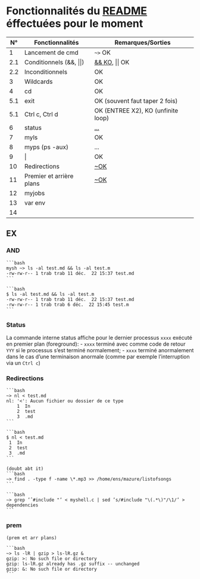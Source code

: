 # Fonctionnalités du [README](./README.md) éffectuées pour le moment

| N° | Fonctionnalités | Remarques/Sorties |
|----|-----------------|-----------|
| 1 | Lancement de cmd | `~>` OK |
| 2.1 | Conditionnels (&&, \|\|) | [\&& KO](#and), \|\| OK |
| 2.2 | Inconditionnels | OK |
| 3 | Wildcards | OK |  
| 4 | cd | OK |  
| 5.1 | exit | OK (souvent faut taper 2 fois) |  
| 5.1 | Ctrl c, Ctrl d | OK (ENTREE X2), KO (unfinite loop) |
| 6 | status | [...](#status) |
| 7 | myls | OK |
| 8 | myps (ps -aux) | ... |
| 9 | \| | OK |
| 10 | Redirections | [~OK](#redirections) |
| 11 | Premier et arrière plans | [~OK](#prem) |
| 12 | myjobs | |
| 13 | var env | |
| 14 | | |

## EX

### AND

    ```bash
    mysh ~> ls -al test.md && ls -al test.m
    -rw-rw-r-- 1 trab trab 11 déc.  22 15:37 test.md
    ```

    ```bash
    $ ls -al test.md && ls -al test.m
    -rw-rw-r-- 1 trab trab 11 déc.  22 15:37 test.md
    -rw-rw-r-- 1 trab trab 6 déc.  22 15:45 test.m
    ```

### Status

La commande interne status affiche pour le dernier processus `xxxx` exécuté en premier plan (foreground):
    - `xxxx` terminé avec comme code de retour `YYY` si le processus s’est terminé normalement;
    - `xxxx` terminé anormalement dans le cas d’une terminaison anormale (comme par exemple l’interruption via un `Ctrl c`)

### Redirections

    ```bash
    ~> nl < test.md
    nl: '<': Aucun fichier ou dossier de ce type
        1  In
        2  test
        3  .md
    ```

    ```bash
    $ nl < test.md
     1  In
     2  test
     3  .md
    ```

    (doubt abt it)
    ```bash
    ∼> find . -type f -name \*.mp3 >> /home/ens/mazure/listofsongs
    ```
    
    ```bash
    ∼> grep ’ˆ#include "’ < myshell.c | sed ’s/#include "\(.*\)"/\1/’ > dependencies
    ```

### prem

    (prem et arr plans)

    ```bash
    ~> ls -lR | gzip > ls-lR.gz &
    gzip: >: No such file or directory
    gzip: ls-lR.gz already has .gz suffix -- unchanged
    gzip: &: No such file or directory
    ```
